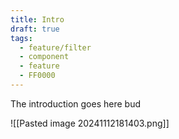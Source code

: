```yaml
---
title: Intro
draft: true
tags:
  - feature/filter
  - component
  - feature
  - FF0000
---
```

The introduction goes here bud

![[Pasted image 20241112181403.png]]